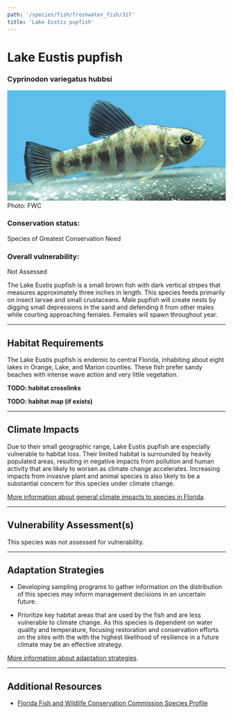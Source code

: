 ```yaml
---
path: '/species/fish/freshwater_fish/317'
title: 'Lake Eustis pupfish'
---
```


# Lake Eustis pupfish

### Cyprinodon variegatus hubbsi

<div id="TopSection">

<div class="header-photo"><img src="317.jpg" alt="Photo for Lake Eustis pupfish"/>
<figcaption>Photo: FWC</figcaption></div>

<div>

### Conservation status:

Species of Greatest Conservation Need

### Overall vulnerability:

Not Assessed

</div>
</div>

The Lake Eustis pupfish is a small brown fish with dark vertical stripes that measures approximately three inches in length. This species feeds primarily on insect larvae and small crustaceans. Male pupfish will create nests by digging small depressions in the sand and defending it from other males while courting approaching females.  Females will spawn throughout year.

<hr />

## Habitat Requirements



The Lake Eustis pupfish is endemic to central Florida, inhabiting about eight lakes in Orange, Lake, and Marion counties. These fish prefer sandy beaches with intense wave action and very little vegetation.

**TODO: habitat crosslinks**

**TODO: habitat map (if exists)**

<hr />

## Climate Impacts

Due to their small geographic range, Lake Eustis pupfish are especially vulnerable to habitat loss. Their limited habitat is surrounded by heavily populated areas, resulting in negative impacts from pollution and human activity that are likely to worsen as climate change accelerates.  Increasing impacts from invasive plant and animal species is also likely to be a substantial concern for this species under climate change.

[More information about general climate impacts to species in Florida](/impacts/species).



<hr />

## Vulnerability Assessment(s)

This species was not assessed for vulnerability.

<hr />

## Adaptation Strategies

- Developing sampling programs to gather information on the distribution of this species may inform management decisions in an uncertain future.

- Prioritize key habitat areas that are used by the fish and are less vulnerable to climate change.   As this species is dependent on water quality and temperature, focusing restoration and conservation efforts on the sites with the with the highest likelihood of resilience in a future climate may be an effective strategy.

[More information about adaptation strategies](/strategies).

<hr />


## Additional Resources

- [Florida Fish and Wildlife Conservation Commission Species Profile](https://myfwc.com/wildlifehabitats/profiles/freshwater/lake-eustis-pupfish/)
